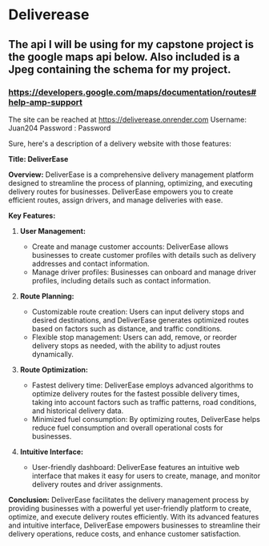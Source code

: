 # Deliverease

## The api I will be using for my capstone project is the google maps api below. Also included is a Jpeg containing the schema for my project.

### https://developers.google.com/maps/documentation/routes#help-amp-support

The site can be reached at https://deliverease.onrender.com
Username: Juan204
Password : Password

Sure, here's a description of a delivery website with those features:

**Title: DeliverEase**

**Overview:**
DeliverEase is a comprehensive delivery management platform designed to streamline the process of planning, optimizing, and executing delivery routes for businesses. DeliverEase empowers you to create efficient routes, assign drivers, and manage deliveries with ease.

**Key Features:**

1. **User Management:**
   - Create and manage customer accounts: DeliverEase allows businesses to create customer profiles with details such as delivery addresses and contact information.
   - Manage driver profiles: Businesses can onboard and manage driver profiles, including details such as contact information.

2. **Route Planning:**
   - Customizable route creation: Users can input delivery stops and desired destinations, and DeliverEase generates optimized routes based on factors such as distance, and traffic conditions.
   - Flexible stop management: Users can add, remove, or reorder delivery stops as needed, with the ability to adjust routes dynamically.

3. **Route Optimization:**
   - Fastest delivery time: DeliverEase employs advanced algorithms to optimize delivery routes for the fastest possible delivery times, taking into account factors such as traffic patterns, road conditions, and historical delivery data.
   - Minimized fuel consumption: By optimizing routes, DeliverEase helps reduce fuel consumption and overall operational costs for businesses.

4. **Intuitive Interface:**
   - User-friendly dashboard: DeliverEase features an intuitive web interface that makes it easy for users to create, manage, and monitor delivery routes and driver assignments.


**Conclusion:**
DeliverEase facilitates the delivery management process by providing businesses with a powerful yet user-friendly platform to create, optimize, and execute delivery routes efficiently. With its advanced features and intuitive interface, DeliverEase empowers businesses to streamline their delivery operations, reduce costs, and enhance customer satisfaction.